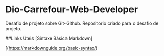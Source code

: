 # Dio-Carrefour-Web-Developer
Desafio de projeto sobre Git-Github.
Repositorio criado para  o desafio de projeto.

##Links  Úteis
[Sintaxe Básica Markdown]

[(https://markdownguide.org/basic-syntax/)
